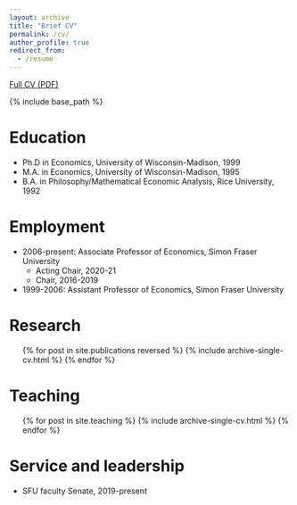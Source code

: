 ```yaml
---
layout: archive
title: "Brief CV"
permalink: /cv/
author_profile: true
redirect_from:
  - /resume
---
```



[Full CV (PDF)](https://bvkrauth.github.io/files/krauth_cv.pdf)

{% include base_path %}

Education
======
* Ph.D in Economics, University of Wisconsin-Madison, 1999
* M.A. in Economics, University of Wisconsin-Madison, 1995
* B.A. in Philosophy/Mathematical Economic Analysis, Rice University, 1992

Employment
======
* 2006-present: Associate Professor of Economics, Simon Fraser University
  * Acting Chair, 2020-21
  * Chair, 2016-2019
* 1999-2006: Assistant Professor of Economics, Simon Fraser University

Research
======
  <ul>{% for post in site.publications reversed %}
    {% include archive-single-cv.html %}
  {% endfor %}</ul>
  
Teaching
======
  <ul>{% for post in site.teaching %}
    {% include archive-single-cv.html %}
  {% endfor %}</ul>
  
Service and leadership
======
* SFU faculty Senate, 2019-present
